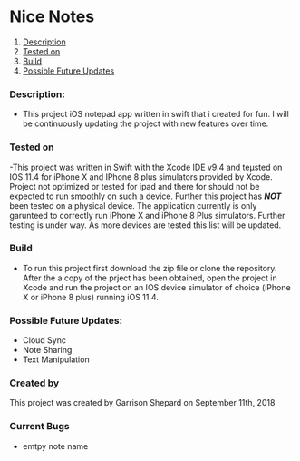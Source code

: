 # Nice Notes 

1. [Description](#description)
2. [Tested on](#tested-on)
3. [Build](#build)
4. [Possible Future Updates](#possible-future-updates)

###  Description:
- This project iOS notepad app written in swift that i created for fun. 
I will be continuously updating the project with new features over time.  

### Tested on
-This project was written in Swift with the Xcode IDE  v9.4 and teµsted on IOS 11.4 for iPhone X and IPhone 8 plus simulators provided by Xcode. Project not optimized or tested for ipad and there for should not be expected to run smoothly on such a device. Further this project has ***NOT*** been tested on a physical device. The application currently is only garunteed to correctly  run iPhone X and iPhone 8 Plus simulators. Further testing is under way. As more devices are tested this list will be updated. 

### Build
- To run this project first  download the zip file or clone the repository. After the a copy of the prject has been obtained, open the project in Xcode and run the project on an IOS device simulator of choice (iPhone X or iPhone 8 plus) running iOS 11.4.  

### Possible Future Updates:
- Cloud Sync
- Note Sharing 
- Text Manipulation 

### Created by
This project was created by Garrison Shepard on September 11th,  2018 

### Current Bugs
 - emtpy note name
